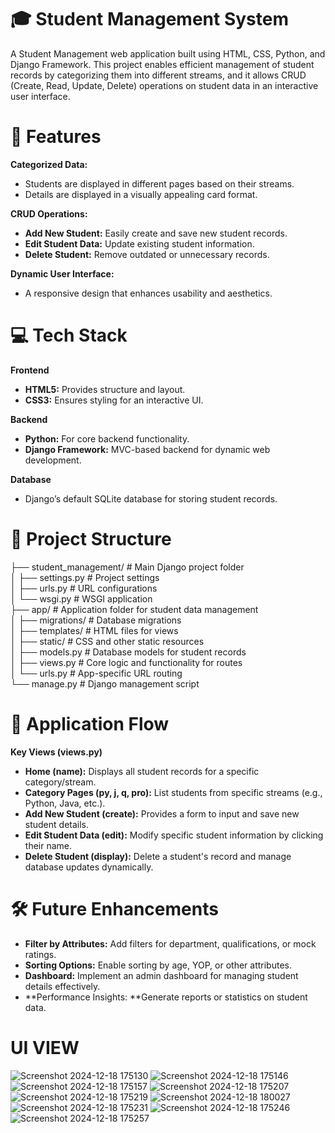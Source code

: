 # 🎓 Student Management System
A Student Management web application built using HTML, CSS, Python, and Django Framework. This project enables efficient management of student records by categorizing them into different streams, and it allows CRUD (Create, Read, Update, Delete) operations on student data in an interactive user interface.

# 🌟 Features
**Categorized Data:** <br>
-  Students are displayed in different pages based on their streams.
-  Details are displayed in a visually appealing card format.

**CRUD Operations:**<br>
-  **Add New Student:** Easily create and save new student records.
-  **Edit Student Data:** Update existing student information.
-  **Delete Student:** Remove outdated or unnecessary records.

**Dynamic User Interface:**<br>
-  A responsive design that enhances usability and aesthetics.

# 💻 Tech Stack
**Frontend**<br>
-  **HTML5:** Provides structure and layout.
-  **CSS3:** Ensures styling for an interactive UI.

**Backend**<br>
-  **Python:** For core backend functionality.
-  **Django Framework:** MVC-based backend for dynamic web development.

**Database**<br>
-  Django’s default SQLite database for storing student records.

# 📂 Project Structure

├── student_management/    # Main Django project folder  <br>
│   ├── settings.py        # Project settings  <br>
│   ├── urls.py            # URL configurations  <br>
│   └── wsgi.py            # WSGI application  <br>
├── app/                   # Application folder for student data management  <br>
│   ├── migrations/        # Database migrations  <br>
│   ├── templates/         # HTML files for views  <br>
│   ├── static/            # CSS and other static resources  <br>
│   ├── models.py          # Database models for student records  <br>
│   ├── views.py           # Core logic and functionality for routes  <br>
│   └── urls.py            # App-specific URL routing  <br>
└── manage.py              # Django management script  <br>
 
# 🚦 Application Flow
**Key Views (views.py)**<br>
-  **Home (name):** Displays all student records for a specific category/stream.
-  **Category Pages (py, j, q, pro):** List students from specific streams (e.g., Python, Java, etc.).
-  **Add New Student (create):** Provides a form to input and save new student details.
-  **Edit Student Data (edit):** Modify specific student information by clicking their name.
-  **Delete Student (display):** Delete a student's record and manage database updates dynamically.

# 🛠 Future Enhancements
-  **Filter by Attributes:** Add filters for department, qualifications, or mock ratings.
-  **Sorting Options:** Enable sorting by age, YOP, or other attributes.
-  **Dashboard:** Implement an admin dashboard for managing student details effectively.
-  **Performance Insights: **Generate reports or statistics on student data.


# UI VIEW

![Screenshot 2024-12-18 175130](https://github.com/user-attachments/assets/da9bf31a-8be5-418b-b4d0-ff9ce63a2205)
![Screenshot 2024-12-18 175146](https://github.com/user-attachments/assets/fd66f25d-9916-449f-858c-90bd3b5a29dd)
![Screenshot 2024-12-18 175157](https://github.com/user-attachments/assets/18c640cf-76f6-4946-a00a-7a6b794ee5cb)
![Screenshot 2024-12-18 175207](https://github.com/user-attachments/assets/0feeba89-d39f-4f5b-8746-56eb9ff8df3e)
![Screenshot 2024-12-18 175219](https://github.com/user-attachments/assets/a56766c8-e0a3-4364-94dd-3ca661dc6b9d)
![Screenshot 2024-12-18 180027](https://github.com/user-attachments/assets/0c49956f-737d-4ad7-a597-0637d8d9037c)
![Screenshot 2024-12-18 175231](https://github.com/user-attachments/assets/dc6614c5-7b53-4627-8fd4-c117b15982da)
![Screenshot 2024-12-18 175246](https://github.com/user-attachments/assets/94c32ead-a124-4986-8ddb-084ee1f13350)
![Screenshot 2024-12-18 175257](https://github.com/user-attachments/assets/f1fb2359-0afa-4813-a886-1602bf8eb2b8)

